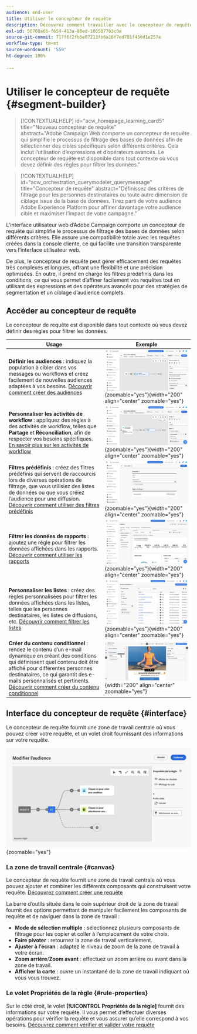 ```yaml
---
audience: end-user
title: Utiliser le concepteur de requête
description: Découvrez comment travailler avec le concepteur de requête d’Adobe Campaign Web.
exl-id: 56708a66-f654-413a-80ed-1865077b3c0a
source-git-commit: 717f6f2fb5e07213fb6a16f7ed701f450d1e257e
workflow-type: tm+mt
source-wordcount: '559'
ht-degree: 100%

---
```


# Utiliser le concepteur de requête {#segment-builder}

>[!CONTEXTUALHELP]
>id="acw_homepage_learning_card5"
>title="Nouveau concepteur de requête"
>abstract="Adobe Campaign Web comporte un concepteur de requête qui simplifie le processus de filtrage des bases de données afin de sélectionner des cibles spécifiques selon différents critères. Cela inclut l’utilisation d’expressions et d’opérateurs avancés. Le concepteur de requête est disponible dans tout contexte où vous devez définir des règles pour filtrer les données."

>[!CONTEXTUALHELP]
>id="acw_orchestration_querymodeler_querymessage"
>title="Concepteur de requête"
>abstract="Définissez des critères de filtrage pour les personnes destinataires ou toute autre dimension de ciblage issue de la base de données. Tirez parti de votre audience Adobe Experience Platform pour affiner davantage votre audience cible et maximiser l’impact de votre campagne."

L’interface utilisateur web d’Adobe Campaign comporte un concepteur de requête qui simplifie le processus de filtrage des bases de données selon différents critères. Elle assure une compatibilité totale avec les requêtes créées dans la console cliente, ce qui facilite une transition transparente vers l’interface utilisateur web.

De plus, le concepteur de requête peut gérer efficacement des requêtes très complexes et longues, offrant une flexibilité et une précision optimisées. En outre, il prend en charge les filtres prédéfinis dans les conditions, ce qui vous permet d’affiner facilement vos requêtes tout en utilisant des expressions et des opérateurs avancés pour des stratégies de segmentation et un ciblage d’audience complets.

## Accéder au concepteur de requête

Le concepteur de requête est disponible dans tout contexte où vous devez définir des règles pour filtrer les données.

| Usage | Exemple |
|  ---  |  ---  |
| **Définir les audiences** : indiquez la population à cibler dans vos messages ou workflows et créez facilement de nouvelles audiences adaptées à vos besoins. [Découvrir comment créer des audiences](../audience/one-time-audience.md) | ![](assets/access-audience.png){zoomable=&quot;yes&quot;}{width="200" align="center" zoomable="yes"} |
| **Personnaliser les activités de workflow** : appliquez des règles à des activités de workflow, telles que **Partage** et **Réconciliation**, afin de respecter vos besoins spécifiques. [En savoir plus sur les activités de workflow](../workflows/activities/about-activities.md) | ![](assets/access-workflow.png){zoomable=&quot;yes&quot;}{width="200" align="center" zoomable="yes"} |
| **Filtres prédéfinis** : créez des filtres prédéfinis qui servent de raccourcis lors de diverses opérations de filtrage, que vous utilisiez des listes de données ou que vous créiez l’audience pour une diffusion. [Découvrir comment utiliser des filtres prédéfinis](../get-started/predefined-filters.md) | ![](assets/access-predefined-filter.png){zoomable=&quot;yes&quot;}{width="200" align="center" zoomable="yes"} |
| **Filtrer les données de rapports** : ajoutez une règle pour filtrer les données affichées dans les rapports. [Découvrir comment utiliser les rapports](../reporting/gs-reports.md) | ![](assets/access-reports.png){zoomable=&quot;yes&quot;}{width="200" align="center" zoomable="yes"} |
| **Personnaliser les listes** : créez des règles personnalisées pour filtrer les données affichées dans les listes, telles que les personnes destinataires, les listes de diffusions, etc. [Découvrir comment filtrer les listes](../get-started/list-filters.md#list-built-in-filters) | ![](assets/access-lists.png){zoomable=&quot;yes&quot;}{width="200" align="center" zoomable="yes"} |
| **Créer du contenu conditionnel** : rendez le contenu d’un e-mail dynamique en créant des conditions qui définissent quel contenu doit être affiché pour différentes personnes destinataires, ce qui garantit des e-mails personnalisés et pertinents. [Découvrir comment créer du contenu conditionnel](../personalization/conditions.md) | ![](assets/conditional-content.png){width="200" align="center" zoomable="yes"} |

## Interface du concepteur de requête {#interface}

Le concepteur de requête fournit une zone de travail centrale où vous pouvez créer votre requête, et un volet droit fournissant des informations sur votre requête.

![](assets/query-interface.png){zoomable=&quot;yes&quot;}

### La zone de travail centrale {#canvas}

Le concepteur de requête fournit une zone de travail centrale où vous pouvez ajouter et combiner les différents composants qui construisent votre requête. [Découvrez comment créer une requête](build-query.md)

La barre d’outils située dans le coin supérieur droit de la zone de travail fournit des options permettant de manipuler facilement les composants de requête et de naviguer dans la zone de travail :

* **Mode de sélection multiple** : sélectionnez plusieurs composants de filtrage pour les copier et coller à l’emplacement de votre choix.
* **Faire pivoter** : retournez la zone de travail verticalement.
* **Ajuster à l’écran** : adaptez le niveau de zoom de la zone de travail à votre écran.
* **Zoom arrière**/**Zoom avant** : effectuez un zoom arrière ou avant dans la zone de travail.
* **Afficher la carte** : ouvre un instantané de la zone de travail indiquant où vous vous trouvez.

### Le volet Propriétés de la règle {#rule-properties}

Sur le côté droit, le volet **[!UICONTROL Propriétés de la règle]** fournit des informations sur votre requête. Il vous permet d’effectuer diverses opérations pour vérifier la requête et vous assurer qu’elle correspond à vos besoins. [Découvrez comment vérifier et valider votre requête](build-query.md#check-and-validate-your-query)
